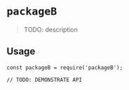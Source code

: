 # `packageB`

> TODO: description

## Usage

```
const packageB = require('packageB');

// TODO: DEMONSTRATE API
```

